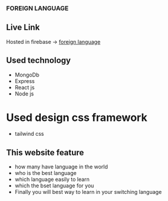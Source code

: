 ### FOREIGN LANGUAGE

## Live Link
Hosted in firebase -> [foreign language](https://foreign-language-c9d2a.web.app/)

## Used technology 
- MongoDb
- Express
- React js
- Node js
# Used design css framework
- tailwind css

## This website feature

- how many have language in the world
- who is the best language 
- which language easily to learn 
- which the bset language for you
- Finally you will best way to learn in your switching language